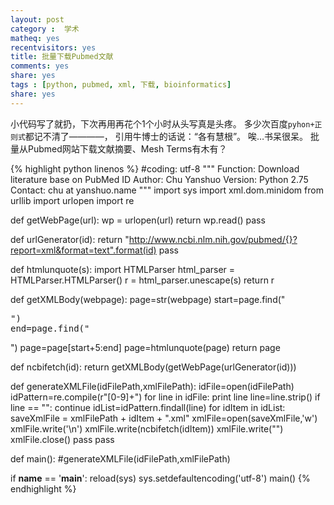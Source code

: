 ```yaml
---
layout: post
category :  学术
matheq: yes
recentvisitors: yes
title: 批量下载Pubmed文献
comments: yes
share: yes
tags : [python, pubmed, xml, 下载, bioinformatics]
share: yes
---
```

小代码写了就扔，下次再用再花个1个小时从头写真是头疼。
多少次百度`pyhon+正则式`都记不清了————，
引用牛博士的话说：“各有慧根”。
唉…书呆很呆。
批量从Pubmed网站下载文献摘要、Mesh Terms有木有？


{% highlight python linenos %}
#coding:	utf-8
"""
Function: Download literature base on PubMed ID
Author:  Chu Yanshuo
Version: Python 2.75
Contact: chu at yanshuo.name
"""
import sys
import xml.dom.minidom
from urllib import urlopen
import re

def getWebPage(url):
	wp = urlopen(url)
	return wp.read()
	pass

def urlGenerator(id):
	return "http://www.ncbi.nlm.nih.gov/pubmed/{}?report=xml&format=text".format(id)
	pass

def htmlunquote(s):
	import HTMLParser
	html_parser = HTMLParser.HTMLParser()
	r = html_parser.unescape(s)
	return r

def getXMLBody(webpage):
	page=str(webpage)
	start=page.find("<pre>")
	end=page.find("</pre>")
	page=page[start+5:end]
	page=htmlunquote(page)
	return page

def ncbifetch(id):
	return getXMLBody(getWebPage(urlGenerator(id)))

def generateXMLFile(idFilePath,xmlFilePath):
	idFile=open(idFilePath)
	idPattern=re.compile(r"[0-9]+")
	for line in idFile:
		print line
		line=line.strip()
		if line == "":
			continue
		idList=idPattern.findall(line)
		for idItem in idList:
			saveXmlFile = xmlFilePath + idItem + ".xml"
			xmlFile=open(saveXmlFile,'w')
			xmlFile.write('<?xml version="1.0" encoding="utf-8"?>\n<root>')
			xmlFile.write(ncbifetch(idItem))
			xmlFile.write("</root>")
			xmlFile.close()
		pass
	pass

def main():
	#generateXMLFile(idFilePath,xmlFilePath)

if __name__ == '__main__':
        reload(sys)
        sys.setdefaultencoding('utf-8')
        main()
{% endhighlight %}

